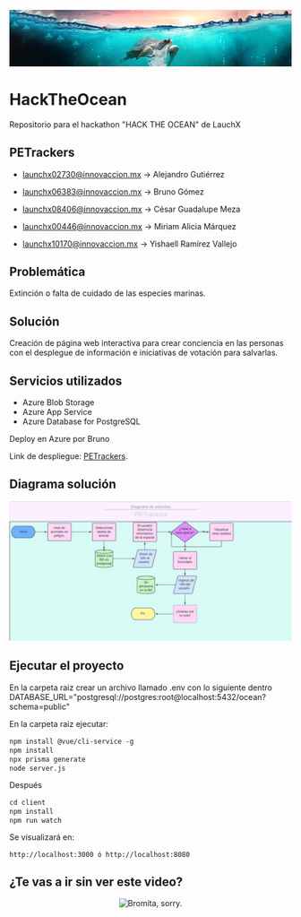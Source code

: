 <p align="center">
  <img src="/docs/img/header.jpg">
</p>

# HackTheOcean
Repositorio para el hackathon "HACK THE OCEAN" de LauchX 

## PETrackers

 * launchx02730@innovaccion.mx -> Alejandro Gutiérrez

 * launchx06383@innovaccion.mx -> Bruno Gómez

 * launchx08406@innovaccion.mx -> César Guadalupe Meza

 * launchx00446@innovaccion.mx -> Miriam Alicia Márquez

 * launchx10170@innovaccion.mx -> Yishaell Ramírez Vallejo

## Problemática

Extinción o falta de cuidado de las especies marinas.

## Solución 

Creación de página web interactiva para crear conciencia en las personas con el desplegue de información e iniciativas de votación para salvarlas.

## Servicios utilizados

 - Azure Blob Storage
 - Azure App Service 
 - Azure Database for PostgreSQL

Deploy en Azure por Bruno

Link de despliegue: [PETrackers](https://ocean-x.azurewebsites.net/).

## Diagrama solución

<p align="center">
  <img src="/docs/img/diagrama.png">
</p>

## Ejecutar el proyecto

En la carpeta raiz crear un archivo llamado .env con lo siguiente dentro DATABASE_URL="postgresql://postgres:root@localhost:5432/ocean?schema=public"

En la carpeta raiz ejecutar:

    npm install @vue/cli-service -g
    npm install
    npx prisma generate
    node server.js

Después

    cd client
    npm install 
    npm run watch

Se visualizará en: 

    http://localhost:3000 ó http://localhost:8080

## ¿Te vas a ir sin ver este video?

<p align="center">
  <img src="https://i.pinimg.com/originals/60/c1/4a/60c14a43fb4745795b3b358868517e79.png" width="350" title="Bromita, sorry.">
</p>
    
